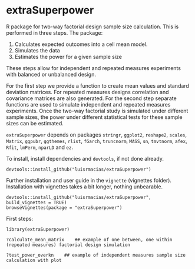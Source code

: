 # extraSuperpower
R package for two-way factorial design sample size calculation. This is performed in three steps. The package:
1. Calculates expected outcomes into a cell mean model.
2. Simulates the data
3. Estimates the power for a given sample size

These steps allow for independent and repeated measures experiments with balanced or unbalanced design. 

For the first step we provide a function to create mean values and standard deviation matrices. For repeated measures designs correlation and covariance matrices are also generated. For the second step separate functions are used to simulate independent and repeated measures experiments. Once the two-way factorial study is simulated under different sample sizes, the power under different statistical tests for these sample sizes can be estimated.

``extraSuperpower`` depends on packages ``stringr``,  ``ggplot2``, ``reshape2``, ``scales``, ``Matrix``, ``ggpubr``, ``ggthemes``, ``rlist``, ``fGarch``, ``truncnorm``, ``MASS``, ``sn``, ``tmvtnorm``, ``afex``, ``Rfit``, ``lmPerm``, ``nparLD`` and ``ez``. 

To install, install dependencies and ``devtools``, if not done already.

``devtools::install_github("luisrmacias/extraSuperpower")``

Further installation and user guide in the ``vignette`` (vignettes folder).
Installation with vignettes takes a bit longer, nothing unbearable.

``devtools::install_github("luisrmacias/extraSuperpower", build_vignettes = TRUE)``  
``browseVignettes(package = "extraSuperpower")``

First steps:

``library(extraSuperpower)``

``?calculate_mean_matrix    ## example of one between, one within (repeated measures) factorial design simulation``

``?test_power_overkn    ## example of independent measures sample size calculation with plot``
